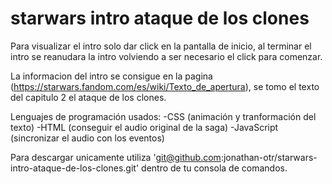 # starwars intro ataque de los clones


Para visualizar el intro solo dar click en la pantalla de inicio, al terminar el intro se reanudara
 la intro volviendo a ser necesario el click para comenzar.

La informacion del intro se consigue en la pagina (https://starwars.fandom.com/es/wiki/Texto_de_apertura), se tomo
el texto del capitulo 2 el ataque de los clones.


Lenguajes de programación usados:
 -CSS (animación y tranformación del texto)
 -HTML (conseguir el audio original de la saga)
 -JavaScript (sincronizar el audio con los eventos)

Para descargar unicamente utiliza 'git@github.com:jonathan-otr/starwars-intro-ataque-de-los-clones.git' dentro de tu consola de comandos.
